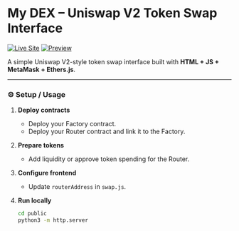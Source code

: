 # My DEX – Uniswap V2 Token Swap Interface

[![Live Site](https://img.shields.io/badge/Live_Site-Vercel-green?style=flat-square)](https://mydex-seven.vercel.app)
[![Preview](https://img.shields.io/badge/Preview-Latest_Deploy-blue?style=flat-square)](https://mydex-seven.vercel.app)

A simple Uniswap V2-style token swap interface built with **HTML + JS + MetaMask + Ethers.js**.

---

### ⚙️ Setup / Usage

1. **Deploy contracts**
   - Deploy your Factory contract.  
   - Deploy your Router contract and link it to the Factory.

2. **Prepare tokens**
   - Add liquidity or approve token spending for the Router.

3. **Configure frontend**
   - Update `routerAddress` in `swap.js`.

4. **Run locally**
   ```bash
   cd public
   python3 -m http.server